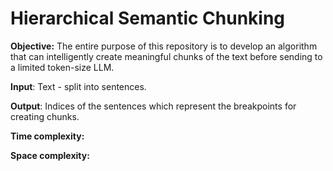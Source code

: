 # Hierarchical Semantic Chunking

**Objective:**
The entire purpose of this repository is to develop an algorithm that can intelligently create meaningful chunks of the text before sending to a limited token-size LLM.

**Input**: Text -  split into sentences.

**Output**: Indices of the sentences which represent the breakpoints for creating chunks.

**Time complexity:**

**Space complexity:**



